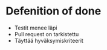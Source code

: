# Defenition of done

* Testit menee läpi
* Pull request on tarkistettu
* Täyttää hyväksymiskriteerit
